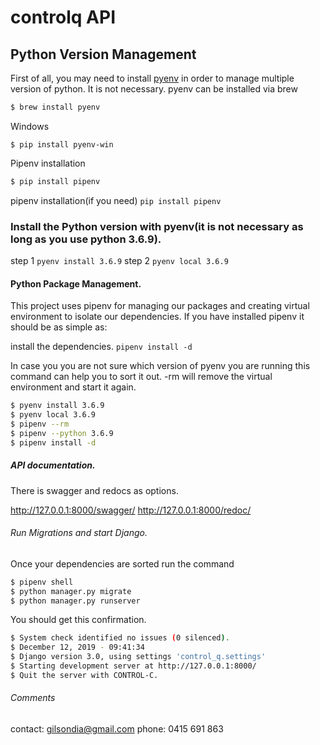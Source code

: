# controlq API

## Python Version Management

First of all, you may need to install [pyenv](https://github.com/pyenv/pyenv) in order to manage multiple version of python.
It is not necessary.
pyenv can be installed via brew 
```bash
$ brew install pyenv
```
Windows
```CMD
$ pip install pyenv-win
```
Pipenv installation
```bash
$ pip install pipenv
```
pipenv installation(if you need)
`pip install pipenv`

### Install the Python version with pyenv(it is not necessary as long as you use python 3.6.9).
step 1
`pyenv install 3.6.9`
step 2
`pyenv local 3.6.9`

#### Python Package Management.
This project uses pipenv for managing our packages and creating virtual environment to isolate our dependencies. If you have installed pipenv it should be as simple as:

install the dependencies.
`pipenv install -d`

In case you you are not sure which version of pyenv you are running this command can help you to sort it out. -rm will remove the virtual environment and start it again.

```bash
$ pyenv install 3.6.9
$ pyenv local 3.6.9
$ pipenv --rm
$ pipenv --python 3.6.9
$ pipenv install -d
```

##### API documentation.
There is swagger and redocs as options.

http://127.0.0.1:8000/swagger/
http://127.0.0.1:8000/redoc/

###### Run Migrations and start Django.
 Once your dependencies are sorted run the command
 ```bash
 $ pipenv shell
 $ python manager.py migrate
 $ python manager.py runserver
```

You should get this confirmation.

```bash
$ System check identified no issues (0 silenced).
$ December 12, 2019 - 09:41:34
$ Django version 3.0, using settings 'control_q.settings'
$ Starting development server at http://127.0.0.1:8000/
$ Quit the server with CONTROL-C.
```

###### Comments
contact: gilsondia@gmail.com
phone: 0415 691 863


